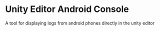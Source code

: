 # Unity Editor Android Console
 A tool for displaying logs from android phones directly in the unity editor
